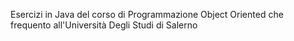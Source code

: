 Esercizi in Java del corso di Programmazione Object Oriented che frequento all'Università Degli Studi di Salerno
